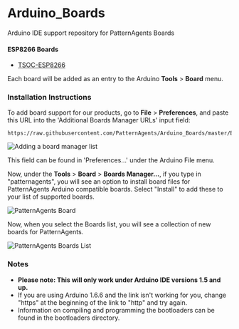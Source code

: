 # Arduino_Boards

Arduino IDE support repository for PatternAgents Boards

#### ESP8266 Boards

* [TSOC-ESP8266](http://www.patternagents.com/store/)


Each board will be added as an entry to the Arduino **Tools** > **Board** menu.

### Installation Instructions

To add board support for our products, go to **File** > **Preferences**, and paste this URL into the 'Additional Boards Manager URLs' input field:

	https://raw.githubusercontent.com/PatternAgents/Arduino_Boards/master/BoardsManager/package_patternagents_index.json

![Adding a board manager list](http://patternagents.github.io/img/logos/swirl.png?raw=true)

This field can be found in 'Preferences...' under the Arduino File menu.

Now, under the **Tools** > **Board** > **Boards Manager...**, if you type in "patternagents", you will see an option to install board files for PatternAgents Arduino compatible boards. 
Select "Install" to add these to your list of supported boards.

![PatternAgents Board](http://patternagents.github.io/img/logos/swirl.png?raw=true)

Now, when you select the Boards list, you will see a collection of new boards for PatternAgents.

![PatternAgents Boards List](http://patternagents.github.io/img/logos/swirl.png?raw=true)

### Notes

* **Please note: This will only work under Arduino IDE versions 1.5 and up.**
* If you are using Arduino 1.6.6 and the link isn't working for you, change "https" at the beginning of the link to "http" and try again.
* Information on compiling and programming the bootloaders can be found in the bootloaders directory.
